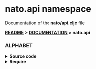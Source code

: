 
# <strong>nato.api</strong> namespace
<p>Documentation of the <strong>nato/api.cljc</strong> file</p>

<strong>[README](../../../README.md) > <strong>[DOCUMENTATION](../../COVER.md) > nato.api</strong>



### ALPHABET

<details>
<summary>Source code</summary>

```

```

</details>

<details>
<summary>Require</summary>

```
(ns my-namespace (:require [nato.api :as nato :refer [ALPHABET]]))

(nato/ALPHABET)
(ALPHABET)
```

</details>
